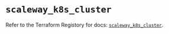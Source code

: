 # `scaleway_k8s_cluster`

Refer to the Terraform Registory for docs: [`scaleway_k8s_cluster`](https://registry.terraform.io/providers/scaleway/scaleway/2.27.0/docs/resources/k8s_cluster).
